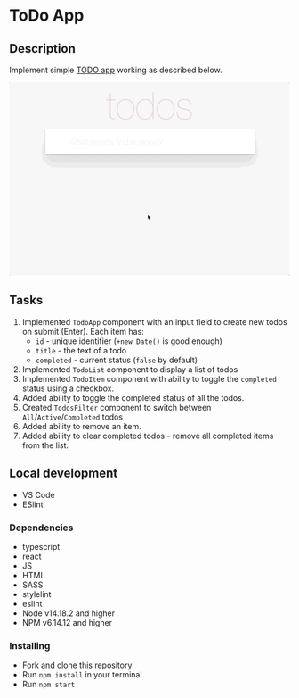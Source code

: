 # ToDo App

## Description
Implement simple [TODO app](http://todomvc.com/examples/vanillajs/) working as described below.

![todoapp](./description/todoapp.gif)

## Tasks
1. Implemented `TodoApp` component with an input field to create new todos on submit (Enter). Each item has:
    - `id` - unique identifier (`+new Date()` is good enough)
    - `title` - the text of a todo
    - `completed` - current status (`false` by default)
1. Implemented `TodoList` component to display a list of todos
1. Implemented `TodoItem` component with ability to toggle the `completed` status using a checkbox.
1. Added ability to toggle the completed status of all the todos.
1. Created `TodosFilter` component to switch between `All`/`Active`/`Completed` todos
1. Added ability to remove an item.
1. Added ability to clear completed todos - remove all completed items from the list.

## Local development
* VS Code
* ESlint

### Dependencies
- typescript
- react
- JS
- HTML
- SASS
- stylelint
- eslint
- Node v14.18.2 and higher
- NPM v6.14.12 and higher

### Installing
* Fork and clone this repository
* Run `npm install` in your terminal
* Run `npm start`
